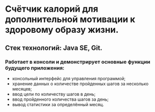 # Cчётчик калорий для дополнительной мотивации к здоровому образу жизни.

## Стек технологий: Java SE, Git.

### Работает в консоли и демонстрирует основные функции будущего приложения:
- консольный интерфейс для управления программой;
- хранение данных о количестве пройденных шагов за несколько месяцев;
- ввод цели по количеству шагов в день;
- ввод пройденного количества шагов за день;
- вывод статистики за определённый месяц.
